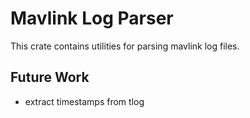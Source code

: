 # Mavlink Log Parser

This crate contains utilities for parsing mavlink log files.

## Future Work

- extract timestamps from tlog

